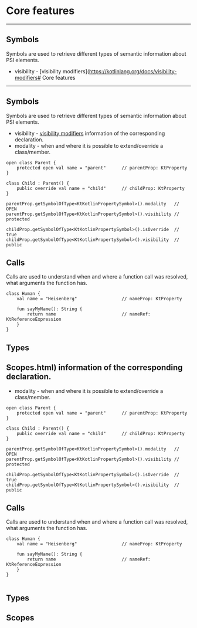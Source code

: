# Core features

---

## Symbols

Symbols are used to retrieve different types of semantic information about PSI elements.

* visibility - [visibility modifiers](https://kotlinlang.org/docs/visibility-modifiers# Core features

---

## Symbols

Symbols are used to retrieve different types of semantic information about PSI elements.

* visibility - [visibility modifiers](https://kotlinlang.org/docs/visibility-modifiers.html) information of the corresponding declaration.
* modality - when and where it is possible to extend/override a class/member.

```
open class Parent {
    protected open val name = "parent"      // parentProp: KtProperty
}

class Child : Parent() {
    public override val name = "child"      // childProp: KtProperty
}

parentProp.getSymbolOfType<KtKotlinPropertySymbol>().modality   // OPEN
parentProp.getSymbolOfType<KtKotlinPropertySymbol>().visibility // protected

childProp.getSymbolOfType<KtKotlinPropertySymbol>().isOverride  // true
childProp.getSymbolOfType<KtKotlinPropertySymbol>().visibility  // public
```

## Calls

Calls are used to understand when and where a function call was resolved, what arguments the function has.

```
class Human {
    val name = "Heisenberg"                 // nameProp: KtProperty

    fun sayMyName(): String {
        return name                         // nameRef: KtReferenceExpression
    }
}

```

## Types

## Scopes.html) information of the corresponding declaration.
* modality - when and where it is possible to extend/override a class/member.

```
open class Parent {
    protected open val name = "parent"      // parentProp: KtProperty
}

class Child : Parent() {
    public override val name = "child"      // childProp: KtProperty
}

parentProp.getSymbolOfType<KtKotlinPropertySymbol>().modality   // OPEN
parentProp.getSymbolOfType<KtKotlinPropertySymbol>().visibility // protected

childProp.getSymbolOfType<KtKotlinPropertySymbol>().isOverride  // true
childProp.getSymbolOfType<KtKotlinPropertySymbol>().visibility  // public
```

## Calls

Calls are used to understand when and where a function call was resolved, what arguments the function has.

```
class Human {
    val name = "Heisenberg"                 // nameProp: KtProperty

    fun sayMyName(): String {
        return name                         // nameRef: KtReferenceExpression
    }
}


```

## Types

## Scopes